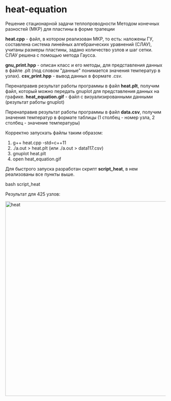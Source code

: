 # heat-equation
Решение стационарной задачи теплопроводности Методом конечных разностей (МКР) для пластины в форме трапеции

**heat.cpp** - файл, в котором реализован МКР, то есть: наложены ГУ, составлена система линейных алгебраических уравнений (СЛАУ), учитаны размеры пластины, задано количество узлов и шаг сетки. СЛАУ решена с помощью метода Гаусса.

**gnu_print.hpp** - описан класс и его методы, для представления данных в файле .plt (под словом "данные" понимается значения температур в узлах). 
**csv_print.hpp** - вывод данных в формате .csv.

Перенаправив результат работы программы в файл **heat.plt**, получим файл, который можно передать gnuplot для представления данных на графике.
**heat_equation.gif** - файл с визуализированными данными (результат работы gnuplot)

Перенаправив результат работы программы в файл **data.csv**, получим значения температур в формате таблицы (1 столбец - номер узла, 2 столбец - значение температуры)

Корректно запускать файлы таким образом:

1. g++ heat.cpp -std=c++11
2. ./a.out > heat.plt (или ./a.out > data117.csv)
3. gnuplot heat.plt
4. open heat_equation.gif

Для быстрого запуска разработан скрипт **script_heat**, в нем реализованы все пункты выше.

bash script_heat

Результат для 425 узлов:


<img width="610" alt="heat" src="https://user-images.githubusercontent.com/87333725/162577106-9b66aa59-48e6-4bd7-ab08-088965fdf8e1.png">

